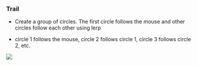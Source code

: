 ### Trail

- Create a group of circles. The first circle follows the mouse and other circles follow each other using lerp

- circle 1 follows the mouse, circle 2 follows circle 1, circle 3 follows circle 2, etc.

![](https://github.com/MAthabet/ITI-math_Tasks/tree/Day2_Trail/GIF.gif)
